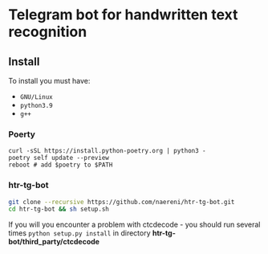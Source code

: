 # Telegram bot for handwritten text recognition

## Install

To install you must have:
- ```GNU/Linux```
- ```python3.9```
- ```g++```

### Poerty
```
curl -sSL https://install.python-poetry.org | python3 -
poetry self update --preview
reboot # add $poetry to $PATH
```

### htr-tg-bot
```  bash
git clone --recursive https://github.com/naereni/htr-tg-bot.git
cd htr-tg-bot && sh setup.sh
```

If you will you encounter a problem with ctcdecode - you should run several times ```python setup.py install``` in directory **htr-tg-bot/third_party/ctcdecode**

